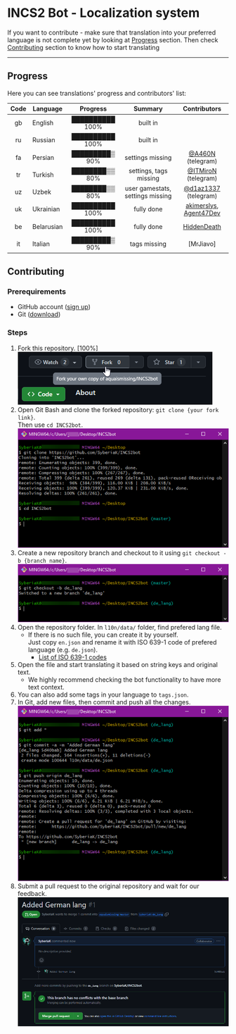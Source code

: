 # INCS2 Bot - Localization system

If you want to contribute - make sure that translation into your preferred language is not complete yet by looking at [Progress](#progress) section.
Then check [Contributing](#contributing) section to know how to start translating

---

## Progress

Here you can see translations' progress and contributors' list:

| Code | Language     |    Progress     |             Summary              |        Contributors        |
|:----:|--------------|:---------------:|:--------------------------------:|:--------------------------:|
|  gb  | English      | ██████████ 100% |             built in             |                            |
|  ru  | Russian      | ██████████ 100% |             built in             |                            |
|  fa  | Persian      | █████████▒ 90%  |         settings missing         |    [@A460N] (telegram)     |
|  tr  | Turkish      | ████████▒▒ 80%  |      settings, tags missing      |   [@ITMiroN] (telegram)    |
|  uz  | Uzbek        | ████████▒▒ 80%  | user gamestats, settings missing |   [@d1az1337] (telegram)   |
|  uk  | Ukrainian    | ██████████ 100% |            fully done            | [akimerslys], [Agent47Dev] |
|  be  | Belarusian   | ██████████ 100% |            fully done            |       [HiddenDeath]        |
|  it  | Italian      | █████████▒ 90%  |           tags missing           |         [MrJiavo]          |

## Contributing 

### Prerequirements

- GitHub account ([sign up](https://github.com/signup))
- Git ([download](https://git-scm.com/))

### Steps

1. Fork this repository. [100%]
   \
   ![forking repository](../media/fork_repo.png)
2. Open Git Bash and clone the forked repository: `git clone {your fork link}`.
   \
   Then use `cd INCS2bot`.
   \
   ![cloning repository](../media/clone_repo.png)
3. Create a new repository branch and checkout to it using `git checkout -b {branch name}`.
   \
   ![creating branch](../media/create_branch.png)
4. Open the repository folder. In `l10n/data/` folder, find prefered lang file.
   - If there is no such file, you can create it by yourself.
     \
     Just copy `en.json` and rename it with ISO 639-1 code of prefered language (e.g. `de.json`).
      - [List of ISO 639-1 codes](https://en.wikipedia.org/wiki/List_of_ISO_639-1_codes)
5. Open the file and start translating it based on string keys and original text.
   - We highly recommend checking the bot functionality to have more text context.
6. You can also add some tags in your language to `tags.json`.
7. In Git, add new files, then commit and push all the changes.
   \
   ![commiting changes](../media/commit_changes.png)
8. Submit a pull request to the original repository and wait for our feedback.
   \
   ![submiting pull](../media/submit_pull_request.png)


[@A460N]: https://t.me/A460N
[@ITMiroN]: https://t.me/ITMiroN
[@d1az1337]: https://t.me/d1az1337
[akimerslys]: https://github.com/akimerslys
[Agent47Dev]: https://github.com/Agent47Dev
[HiddenDeath]: https://github.com/HiddenDeath
